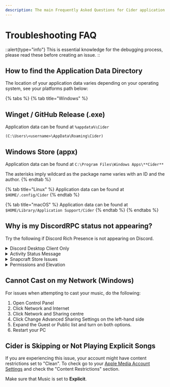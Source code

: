 ```yaml
---
description: The main Frequently Asked Questions for Cider application support.
---
```


# Troubleshooting FAQ

::alert{type="info"}
This is essential knowledge for the debugging process, please read these before creating an issue.
::

## How to find the Application Data Directory

The location of your application data varies depending on your operating system, see your platforms path below:

{% tabs %}
{% tab title="Windows" %}
## Winget / GitHub Release (.exe)

Application data can be found at `%appdata%\Cider`&#x20;

`(C:\Users\<username>\AppData\Roaming\Cider)`

## Windows Store (appx)

Application data can be found at `C:\Program Files\Windows Apps\**Cider**`

The asterisks imply wildcard as the package name varies with an ID and the author.
{% endtab %}

{% tab title="Linux" %}
Application data can be found at `$HOME/.config/Cider`
{% endtab %}

{% tab title="macOS" %}
Application data can be found at `$HOME/Library/Application Support/Cider`
{% endtab %}
{% endtabs %}

## Why is my DiscordRPC status not appearing?

Try the following if Discord Rich Presence is not appearing on Discord.&#x20;

<details>

<summary>Discord Desktop Client Only</summary>

Ensure you only have the Discord desktop client, not the web client open. As Cider is not directly connected to Discord we cannot have your status showing when not connected to Cider directly through Discord's Rich Presence functionality.

</details>

<details>

<summary>Activity Status Message</summary>

Make sure that 'Display current activity as a status message' is enabled in your Activity Status category in the Discord settings. Cider will not appear as a game, so do not manually add it.

<img src="https://i.imgur.com/3znfOMh.png" alt="Discord Activity Status Message" data-size="original">

</details>

<details>

<summary>Snapcraft Store Issues</summary>

If you are using Discord from the Snap Store, you are advised to install from a different source (Discords Website or using another package manager). The Snap Store version of Discord is known to have issues with DiscordRPC.

</details>

<details>

<summary>Permissions and Elevation</summary>

Ensure that you are running Discord on a level that is below Cider. If Discord is being elevated, Cider will be unable to connect. Furthermore, **ensure that Discord is started first**. Cider has to connect to Discord and this is only done on Cider's launch. So make sure Discord is started before Cider.

</details>

## Cannot Cast on my Network (Windows)

For issues when attempting to cast your music, do the following:

1. Open Control Panel
2. Click Network and Internet
3. Click Network and Sharing centre
4. Click Change Advanced Sharing Settings on the left-hand side
5. Expand the Guest or Public list and turn on both options.
6. Restart your PC

## Cider is Skipping or Not Playing Explicit Songs

If you are experiencing this issue, your account might have content restrictions set to "Clean". To check go to your [Apple Media Account Settings](https://tv.apple.com/settings) and check the "Content Restrictions" section.

Make sure that Music is set to **Explicit**.
